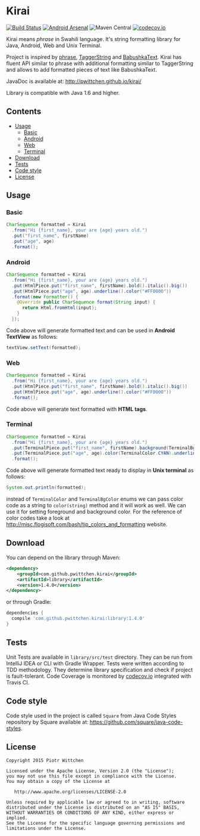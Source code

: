 Kirai
=====

[![Build Status](https://travis-ci.org/pwittchen/kirai.svg?branch=master)](https://travis-ci.org/pwittchen/kirai)  [![Android Arsenal](https://img.shields.io/badge/Android%20Arsenal-Kirai-brightgreen.svg?style=flat)](https://android-arsenal.com/details/1/1391) ![Maven Central](https://img.shields.io/maven-central/v/com.github.pwittchen.kirai/library.svg?style=flat) [![codecov.io](https://codecov.io/github/pwittchen/kirai/coverage.svg?branch=master)](https://codecov.io/github/pwittchen/kirai?branch=master)

Kirai means *phrase* in Swahili language. It's string formatting library for Java, Android, Web and Unix Terminal.

Project is inspired by [phrase](https://github.com/square/phrase), [TaggerString](https://github.com/polok/TaggerString) and [BabushkaText](https://github.com/quiqueqs/BabushkaText).
Kirai has fluent API similar to phrase with additional formatting similar to TaggerString and allows to add formatted pieces of text like BabushkaText.

JavaDoc is available at: http://pwittchen.github.io/kirai/

Library is compatible with Java 1.6 and higher.

Contents
--------
- [Usage](#usage)
  - [Basic](#basic)
  - [Android](#android)
  - [Web](#web)
  - [Terminal](#terminal)
- [Download](#download)
- [Tests](#tests)
- [Code style](#code-style)
- [License](#license)

Usage
-----

### Basic

```java
CharSequence formatted = Kirai
  .from("Hi {first_name}, your are {age} years old.")
  .put("first_name", firstName)
  .put("age", age)
  .format();
```

### Android

```java
CharSequence formatted = Kirai
  .from("Hi {first_name}, your are {age} years old.")
  .put(HtmlPiece.put("first_name", firstName).bold().italic().big())
  .put(HtmlPiece.put("age", age).underline().color("#FF0000"))
  .format(new Formatter() {
    @Override public CharSequence format(String input) {
      return Html.fromHtml(input);
    }
  });
```

Code above will generate formatted text and can be used in **Android TextView** as follows:

```java
textView.setText(formatted);
```

### Web

```java
CharSequence formatted = Kirai
  .from("Hi {first_name}, your are {age} years old.")
  .put(HtmlPiece.put("first_name", firstName).bold().italic().big())
  .put(HtmlPiece.put("age", age).underline().color("#FF0000"))
  .format();
```

Code above will generate text formatted with **HTML tags**.

### Terminal

```java
CharSequence formatted = Kirai
  .from("Hi {first_name}, your are {age} years old.")
  .put(TerminalPiece.put("first_name", firstName).background(TerminalBgColor.DARK_GRAY).bold())
  .put(TerminalPiece.put("age", age).color(TerminalColor.CYAN).underline())
  .format();
```

Code above will generate formatted text ready to display in **Unix terminal** as follows:

```java
System.out.println(formatted);
```

instead of `TerminalColor` and `TerminalBgColor` enums we can pass color code as a string to `color(string)` method and it will work as well. We can use it for setting foreground and background color. For the reference of color codes take a look at http://misc.flogisoft.com/bash/tip_colors_and_formatting website.

Download
--------

You can depend on the library through Maven:

```xml
<dependency>
    <groupId>com.github.pwittchen.kirai</groupId>
    <artifactId>library</artifactId>
    <version>1.4.0</version>
</dependency>
```

or through Gradle:

```groovy
dependencies {
  compile 'com.github.pwittchen.kirai:library:1.4.0'
}
```

Tests
-----

Unit Tests are available in `library/src/test` directory. They can be run from IntelliJ IDEA or CLI with Gradle Wrapper. Tests were written according to TDD methodology. They determine library specification and check if project is fault-tolerant. Code Coverage is monitored by [codecov.io](https://codecov.io/github/pwittchen/kirai?branch=master) integrated with Travis CI.

Code style
----------

Code style used in the project is called `Square` from Java Code Styles repository by Square available at: https://github.com/square/java-code-styles.

License
-------

    Copyright 2015 Piotr Wittchen

    Licensed under the Apache License, Version 2.0 (the "License");
    you may not use this file except in compliance with the License.
    You may obtain a copy of the License at

       http://www.apache.org/licenses/LICENSE-2.0

    Unless required by applicable law or agreed to in writing, software
    distributed under the License is distributed on an "AS IS" BASIS,
    WITHOUT WARRANTIES OR CONDITIONS OF ANY KIND, either express or implied.
    See the License for the specific language governing permissions and
    limitations under the License.
